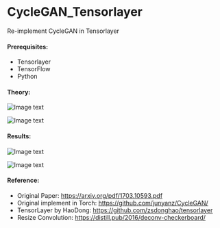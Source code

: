 # CycleGAN_Tensorlayer
Re-implement CycleGAN in Tensorlayer



#### Prerequisites:

* Tensorlayer
* TensorFlow
* Python


#### Theory:

![Image text](https://github.com/luoxier/CycleGAN_Tensorlayer/blob/master/figures/generator.png "generator")  

![Image text](https://github.com/luoxier/CycleGAN_Tensorlayer/blob/master/figures/discriminator.png "discriminatoe")  

#### Results:

![Image text](https://github.com/luoxier/CycleGAN_Tensorlayer/blob/master/figures/result.png)  

![Image text](https://github.com/luoxier/CycleGAN_Tensorlayer/blob/master/figures/result2.png)  


#### Reference:

* Original Paper: https://arxiv.org/pdf/1703.10593.pdf
* Original implement in Torch: https://github.com/junyanz/CycleGAN/
* TensorLayer by HaoDong: https://github.com/zsdonghao/tensorlayer
* Resize Convolution: https://distill.pub/2016/deconv-checkerboard/

